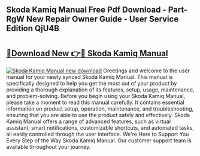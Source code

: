 ## Skoda Kamiq Manual Free Pdf Download - Part-RgW New Repair Owner Guide - User Service Edition QjU4B

# <h2><a href="http://cf13175.oget.top/?id=Skoda+Kamiq+Manual">🔗Download New 👉🔴 Skoda Kamiq Manual</a></h2>

[![Skoda Kamiq Manual new download](https://i.imgur.com/5g1atiW.png)](http://cf13175.oget.top/?id=Skoda+Kamiq+Manual)
Greetings and welcome to the user manual for your newly synced Skoda Kamiq Manual. This manual is specifically designed to help you get the most out of your product by providing a thorough explanation of its features, setup, usage, maintenance, and problem-solving. Before you begin using your Skoda Kamiq Manual, please take a moment to read this manual carefully. It contains essential information on product setup, operation, maintenance, and troubleshooting, ensuring that you are able to use the product safely and effectively. Skoda Kamiq Manual offers a range of advanced features, such as virtual assistant, smart notifications, customizable shortcuts, and automated tasks, all easily controlled through the user interface. We're Here to Support You Every Step of the Way Skoda Kamiq Manual. Our customer support team is available throughout your journey.
